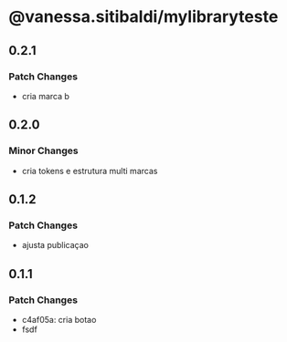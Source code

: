 # @vanessa.sitibaldi/mylibraryteste

## 0.2.1

### Patch Changes

- cria marca b

## 0.2.0

### Minor Changes

- cria tokens e estrutura multi marcas

## 0.1.2

### Patch Changes

- ajusta publicaçao

## 0.1.1

### Patch Changes

- c4af05a: cria botao
- fsdf
